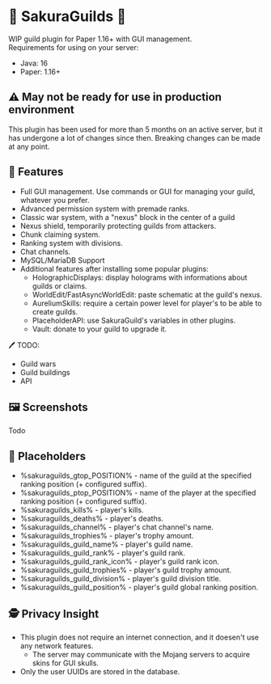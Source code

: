 # 🌸 SakuraGuilds 🌸
WIP guild plugin for Paper 1.16+ with GUI management.  
Requirements for using on your server:
  * Java: 16
  * Paper: 1.16+

## ⚠️ May not be ready for use in production environment
This plugin has been used for more than 5 months on an active server, but it has undergone a lot of changes since then. Breaking changes can be made at any point.

## 📝 Features
* Full GUI management. Use commands or GUI for managing your guild, whatever you prefer.
* Advanced permission system with premade ranks.
* Classic war system, with a "nexus" block in the center of a guild
* Nexus shield, temporarily protecting guilds from attackers.
* Chunk claiming system.
* Ranking system with divisions.
* Chat channels.
* MySQL/MariaDB Support
* Additional features after installing some popular plugins:
  * HolographicDisplays: display holograms with informations about guilds or claims.
  * WorldEdit/FastAsyncWorldEdit: paste schematic at the guild's nexus.
  * AureliumSkills: require a certain power level for player's to be able to create guilds.
  * PlaceholderAPI: use SakuraGuild's variables in other plugins.
  * Vault: donate to your guild to upgrade it.

🖊️ TODO:
* Guild wars
* Guild buildings
* API

## 🖼️ Screenshots
Todo

## 📎 Placeholders
* %sakuraguilds_gtop_POSITION% - name of the guild at the specified ranking position (+ configured suffix).
* %sakuraguilds_ptop_POSITION% - name of the player at the specified ranking position (+ configured suffix).
* %sakuraguilds_kills% - player's kills.
* %sakuraguilds_deaths% - player's deaths.
* %sakuraguilds_channel% - player's chat channel's name.
* %sakuraguilds_trophies% - player's trophy amount.
* %sakuraguilds_guild_name% - player's guild name.
* %sakuraguilds_guild_rank% - player's guild rank.
* %sakuraguilds_guild_rank_icon% - player's guild rank icon.
* %sakuraguilds_guild_trophies% - player's guild trophy amount.
* %sakuraguilds_guild_division% - player's guild division title.
* %sakuraguilds_guild_position% - player's guild global ranking position.

## 🕵️ Privacy Insight
  * This plugin does not require an internet connection, and it doesen't use any network features.
    * The server may communicate with the Mojang servers to acquire skins for GUI skulls.
  * Only the user UUIDs are stored in the database.
